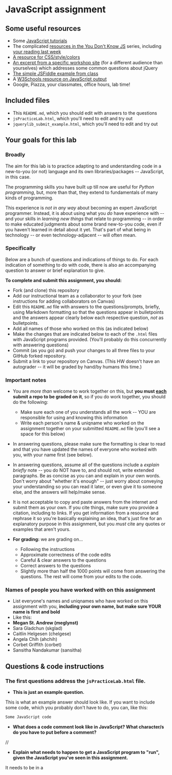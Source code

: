 # JavaScript assignment

## Some useful resources
* Some [JavaScript tutorials](https://www.htmldog.com/guides/javascript/)
* The complicated [resources in the You Don't Know JS](https://github.com/getify/You-Dont-Know-JS) series, including [your reading last week](https://github.com/getify/You-Dont-Know-JS/blob/master/up%20%26%20going/ch2.md)
* [A resource for CSS/style/colors](https://htmlcolorcodes.com/)  
* [An excerpt from a specific workshop site](https://witny-summer-guild-2018.github.io/day_4_exercise_2.html) (for a different audience than yourselves) which addresses some common questions about jQuery
* [The simple JSFiddle example from class](https://jsfiddle.net/2of65j8q/)
* A [W3Schools resource on JavaScript output](https://www.w3schools.com/js/js_output.asp)
* Google, Piazza, your classmates, office hours, lab time!

## Included files
* This `README.md`, which you should edit with answers to the questions
* `jsPracticeLab.html`, which you'll need to edit and try out
* `jquerylib_submit_example.html`, which you'll need to edit and try out

## Your goals for this lab

### Broadly
The aim for this lab is to practice adapting to and understanding code in a new-to-you (or not) language and its own libraries/packages -- JavaScript, in this case.

The programming skills you have built up till now are useful for *Python programming*, but, more than that, they extend to fundamentals of many kinds of programming.

This experience is *not in any way* about becoming an expert JavaScript programmer. Instead, it is about using what you *do* have experience with -- and your skills in *learning new things* that relate to programming -- in order to make educated judgments about some brand new-to-you code, even if you haven't learned in detail about it yet. That's part of what being in technology -- or even technology-adjacent -- will often mean.

### Specifically

Below are a bunch of questions and indications of things to do. For each indication of something to do with code, there is also an accompanying question to answer or brief explanation to give. 

**To complete and submit this assignment, you should:**

* Fork (and clone) this repository
* Add our instructional team as a collaborator to your fork (see instructions for adding collaborators on Canvas)
* Edit this `README.md` file with answers to the questions/prompts, briefly, using Markdown formatting so that the questions appear in bulletpoints and the answers appear clearly below each respective question, *not* as bulletpoints.
* Add all names of those who worked on this (as indicated below)
* Make the changes that are indicated below to each of the `.html` files with JavaScript programs provided. (You'll probably do this concurrently with answering questions)
* Commit (as you go) and push your changes to all three files to your GitHub forked repository.
* Submit a link to your repository on Canvas. (This HW doesn't have an autograder -- it will be graded by hand/by humans this time.)

### Important notes
* You are *more than* welcome to work together on this, but **you must <u>each</u> submit a repo to be graded on it**, so if you do work together, you should do the following:
	* Make sure each one of you understands all the work -- YOU are responsible for using and knowing this information
	* Write each person's name & uniqname who worked on the assignment together on your submitted `README.md` file (you'll see a space for this below)

* In answering questions, please make sure the formatting is clear to read and that you have updated the names of everyone who worked with you, with your name first (see below).

* In answering questions, assume all of the questions include a *explain briefly* note -- you do NOT have to, and should not, write extended paragraphs. Be as concise as you can and explain in your own words. Don't worry about "whether it's enough" -- just worry about conveying your understanding so you can read it later, or even give it to someone else, and the answers will help/make sense.

* It is not acceptable to copy and paste answers from the internet and submit them as your own. If you cite things, make sure you provide a citation, including to links. If you get information from a resource and rephrase it so you're basically explaining an idea, that's just fine for an explanatory purpose in this assignment, but you *must* cite any quotes or examples that aren't yours. 

* **For grading:** we are grading on...
	* Following the instructions
	* Approximate correctness of the code edits
	* Careful & clear answers to the questions
	* Correct answers to the questions
	* Slightly more than half the 1000 points will come from answering the questions. The rest will come from your edits to the code.

### Names of people you have worked with on this assignment
* List everyone's names and uniqnames who have worked on this assignment with you, **including your own name, but make sure YOUR name is first and bold**
* Like this: 
* **Megan St. Andrew (meglynst)**
* Sara Gladchun (skglad)
* Caitlin Helgesen (chelgese)
* Angela Chih (ahchih)
* Corbet Griffith (corbet)
* Sansitha Nandakumar (sansitha)

## Questions & code instructions

### The first questions address the `jsPracticeLab.html` file.

* **This is just an example question.**

This is what an example answer should look like. If you want to include some code, which you probably don't have to do, you can, like this:

```js
Some JavaScript code
```

* **What does a code comment look like in JavaScript? What character/s do you have to put before a comment?**

//

* **Explain what needs to happen to get a JavaScript program to "run", given the JavaScript you've seen in this assignment.**

It needs to be in a <script> tag. 


* **What functions in JavaScript seem to be similar in function to the `print` function in Python? (There are two.) Why might you use one and not the other? Explain briefly.**

console.log() --> does not show output in the web browser so more for developers
alert() --> viewable in web browser so for the user


* **What code would have to comment out to get rid of the pop-up box when you load the page? (Related to the last question.) Do that in the code file, and then, add code so that a text box will appear that contains the current date and time! *HINT:* Look through the rest of the code first...**

You would need to comment out alert("hello") on line 12;


* **How can you put your own name at the top where it currently says "A name"? Explain very briefly how to do so, and replace `A name` in the web page with your own name.**

Replace "A name" with "Megan".


* **What does the word `document` represent in this code? Explain briefly.**

Document represents the HTML file itself. So with querySelector, it's looking for certain tags or classes within the jsPracticeLab.html document.


* **What is happening in line 12 ( 
		`document.querySelector('#items').innerHTML = document.getElementsByTagName('li').length`
)? Explain, briefly (<= 2 sentences).**

The innerHTML of the items id is being assigned the length of the list elements with tag li.


* **What color would the background of this page be <u>if there were no JavaScript in this page</u>?**

The color of this page would be white (#ffffff) because there is no background color assigned outside of the JavaScript.


* **Why are there a couple of gray boxes on the screen with a different colored border? How could you edit this code to make them a different color? Explain briefly. Then edit the code to make those boxes some shade of blue, of your choosing.**

Because the style of the p tag is assigned background color and border color in the CSS section of the file. You could edit this code in either CSS or JavaScript.


* **Edit the code so that, if you highlight `McGill University` and copy it, you see the text `O Canada` near the bottom of the page. Briefly explain why you made the edits that you did -- how did you know/figure out what to do?**

I made another function similar to the other function that outputted Go Blue! upon copy. I just gave it a different name and added an oncopy = statement to the list as well.


* **In the original code, when you click the button that says `Wow`, you see a text box! Wow. Explain briefly in your own words why the following code causes that to happen:**


```js
function handleClick(){
	alert("hello");
}
```
**and**

```js
<button onclick=handleClick() id="wow-button">Wow</button>
```

This happened because of the onclick= event on line 77 which causes the function handleClick() to work when a user clicks the `Wow` button. The function for this to work is defined on lines 35-7.


* **Knowing what you learned from the previous question, add code/markup to the `jsPracticeLab.html` file *so that* there is a button with the text `Spring Equinox 2019` on it somewhere on the page, and when that button is clicked, a text box containing the text `March 20, 2019` appears. (There's no function -- that I am aware of -- to automatically get this info, you've got to type it yourself.)**



### The next few questions address the `jquerylib_submit_example.html` file.

* **Check out the file `jquerylib_submit_example.html`. This is an example of code that uses a package called `jQuery` (and this will need you to have an internet connection to run it properly, although the other file does not). Check out resources above for more on jQuery!**

* **When you enter input that isn't valid, you see an error that is red. Why is the error in red? Why is the response for valid inputs blue?**

After checking to see if the input follows the rules (one word or not confirmed using if/else statements),  each html is assigned a value depending on whether or not it is true. These html p tags are assigned classes. These classes define text color in the CSS portion of the code. 

* **What is this line `var regex = /^[a-zA-Z]+$/;` helping with? And if you googled something to figure that out, what did you google, and what, briefly, did you learn? (If you didn't need to google, you can leave that out, but explain briefly what that line is helping the program do, anyway.)**

I Googled `what does ^[a-zA-Z]+$ do in javascript?` and found a site (www.sitepoint.com/expressions-javascript/). Here, this site tells me that it looks for a string of one or more letters and nothing else. So, no spaces. In the program, the first check is to see if the word entered has something besides one or more letters and returning an error if this is true.

* **What's different about the syntax of conditional statements in JavaScript, compared to Python?**

In Javascript, the conditional part needs to be in parentheses and what the program will do must be in curly brackets. Each statement in the curly brackets ends with a semicolon. jQuery also has some additional rules, including the `$` sign and some slightly different uses of parentheses and curly brackets.

* **What do you think the `10000` refers to in the code `.fadeOut(10000)`?**

This refers to milliseconds.

* **What do you think is going on with the following code at the beginning of the program? Note that the most important thing to do for answering this question is to be thoughtful and clear, not to be absolutely correct:**

```js
$(document).ready(function(){
    $("form").submit(function(event){
```

This ensures that the jQuery won't run until all the document code has loaded on the page. So in this case, none of the jQuery within the $(document).ready function will work until the page is completely loaded.

* **Add some code to the `jquerylib_submit_example.html` file so that, if the input is valid and is specifically the text `hello`, rather than the visible output being `Nice!` in blue, the visible output should be `Hello to you too!`, also in blue, just like `Nice!` is.**
	* *HINT:* You'll have to make some changes to the conditional statement, and possibly look up some JavaScript conditional syntax. You'll also need to look carefully at what generates visible output right now.